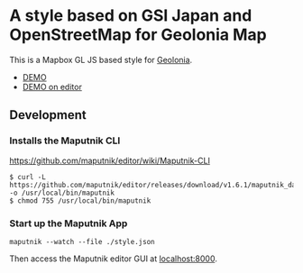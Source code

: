 # A style based on GSI Japan and OpenStreetMap for Geolonia Map

This is a Mapbox GL JS based style for [Geolonia](https://geolonia.com/).

* [DEMO](https://geolonia.github.io/preview/#geolonia/gsi)
* [DEMO on editor](https://editor.geolonia.com/?style=https://raw.githubusercontent.com/geolonia/gsi/master/style.json)

## Development

### Installs the Maputnik CLI

https://github.com/maputnik/editor/wiki/Maputnik-CLI

```
$ curl -L https://github.com/maputnik/editor/releases/download/v1.6.1/maputnik_darwin -o /usr/local/bin/maputnik
$ chmod 755 /usr/local/bin/maputnik
```

### Start up the Maputnik App

```
maputnik --watch --file ./style.json
```

Then access the Maputnik editor GUI at [localhost:8000](https://localhost:8000/).
